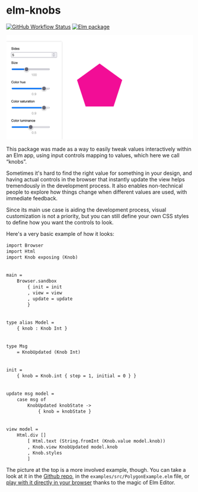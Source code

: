 # elm-knobs

[![GitHub Workflow Status](https://img.shields.io/github/actions/workflow/status/agj/elm-knobs/CI.yaml?branch=main&style=flat-square)](https://github.com/agj/elm-knobs/actions/workflows/CI.yaml)
[![Elm package](https://img.shields.io/elm-package/v/agj/elm-knobs?style=flat-square)](https://package.elm-lang.org/packages/agj/elm-knobs/latest)

![Example of this package in action](https://raw.githubusercontent.com/agj/elm-knobs/3ea0194d043a6105ef15430369c5015e7993d00d/examples/polygon-example.png)

This package was made as a way to easily tweak values interactively within an Elm app,
using input controls mapping to values, which here we call “knobs”.

Sometimes it's hard to find the right value for something in your design,
and having actual controls in the browser that instantly update the view helps tremendously
in the development process.
It also enables non-technical people to explore how things change when different values are used,
with immediate feedback.

Since its main use case is aiding the development process,
visual customization is not a priority,
but you can still define your own CSS styles to define how you want the controls to look.

Here's a very basic example of how it looks:

```
import Browser
import Html
import Knob exposing (Knob)


main =
    Browser.sandbox
        { init = init
        , view = view
        , update = update
        }


type alias Model =
    { knob : Knob Int }


type Msg
    = KnobUpdated (Knob Int)


init =
    { knob = Knob.int { step = 1, initial = 0 } }


update msg model =
    case msg of
        KnobUpdated knobState ->
            { knob = knobState }


view model =
    Html.div []
        [ Html.text (String.fromInt (Knob.value model.knob))
        , Knob.view KnobUpdated model.knob
        , Knob.styles
        ]
```

The picture at the top is a more involved example, though.
You can take a look at it in the [Github repo][in-github], in the `examples/src/PolygonExample.elm` file,
or [play with it directly in your browser][in-elm-editor] thanks to the magic of Elm Editor.

[in-github]: https://github.com/agj/elm-knobs
[in-elm-editor]: https://elm-editor.com/?project-state=https://github.com/agj/elm-knobs
